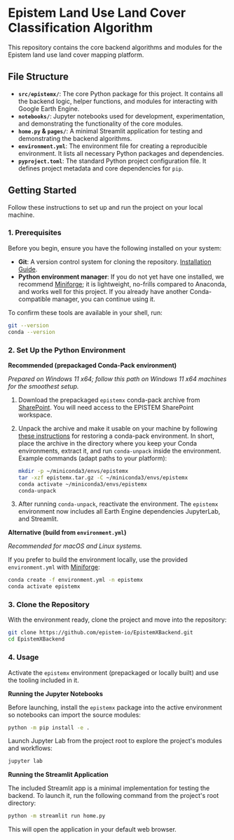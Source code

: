 # Epistem Land Use Land Cover Classification Algorithm

This repository contains the core backend algorithms and modules for the Epistem land use land cover mapping platform.

## File Structure

- **`src/epistemx/`**: The core Python package for this project. It contains all the backend logic, helper functions, and modules for interacting with Google Earth Engine.
- **`notebooks/`**: Jupyter notebooks used for development, experimentation, and demonstrating the functionality of the core modules.
- **`home.py` & `pages/`**: A minimal Streamlit application for testing and demonstrating the backend algorithms.
- **`environment.yml`**: The environment file for creating a reproducible environment. It lists all necessary Python packages and dependencies.
- **`pyproject.toml`**: The standard Python project configuration file. It defines project metadata and core dependencies for `pip`.

## Getting Started

Follow these instructions to set up and run the project on your local machine.

### 1. Prerequisites

Before you begin, ensure you have the following installed on your system:

- **Git**: A version control system for cloning the repository. [Installation Guide](https://git-scm.com/book/en/v2/Getting-Started-Installing-Git).
- **Python environment manager**: If you do not yet have one installed, we recommend [Miniforge](https://github.com/conda-forge/miniforge); it is lightweight, no-frills compared to Anaconda, and works well for this project. If you already have another Conda-compatible manager, you can continue using it.

To confirm these tools are available in your shell, run:
```bash
git --version
conda --version
```

### 2. Set Up the Python Environment

**Recommended (prepackaged Conda-Pack environment)**  

_Prepared on Windows 11 x64; follow this path on Windows 11 x64 machines for the smoothest setup._

1. Download the prepackaged `epistemx` conda-pack archive from [SharePoint](https://icrafcifor.sharepoint.com/:u:/r/sites/EPISTEM/Shared%20Documents/EPISTEM%20Consortium/1%20Monitoring%20Technology/Prototyping/python_environment/epistemx.tar.gz?csf=1&web=1&e=eGbscP). You will need access to the EPISTEM SharePoint workspace.

2. Unpack the archive and make it usable on your machine by following [these instructions](https://gist.github.com/pmbaumgartner/2626ce24adb7f4030c0075d2b35dda32) for restoring a conda-pack environment. In short, place the archive in the directory where you keep your Conda environments, extract it, and run `conda-unpack` inside the environment. Example commands (adapt paths to your platform):

   ```bash
   mkdir -p ~/miniconda3/envs/epistemx
   tar -xzf epistemx.tar.gz -C ~/miniconda3/envs/epistemx
   conda activate ~/miniconda3/envs/epistemx
   conda-unpack
   ```

3. After running `conda-unpack`, reactivate the environment. The `epistemx` environment now includes all Earth Engine dependencies JupyterLab, and Streamlit.

**Alternative (build from `environment.yml`)**  

_Recommended for macOS and Linux systems._

If you prefer to build the environment locally, use the provided `environment.yml` with [Miniforge](https://github.com/conda-forge/miniforge):

```bash
conda create -f environment.yml -n epistemx
conda activate epistemx
```

### 3. Clone the Repository

With the environment ready, clone the project and move into the repository:

```bash
git clone https://github.com/epistem-io/EpistemXBackend.git
cd EpistemXBackend
```

### 4. Usage

Activate the `epistemx` environment (prepackaged or locally built) and use the tooling included in it.

**Running the Jupyter Notebooks**

Before launching, install the `epistemx` package into the active environment so notebooks can import the source modules:

```bash
python -m pip install -e .
```

Launch Jupyter Lab from the project root to explore the project's modules and workflows:

```bash
jupyter lab
```

**Running the Streamlit Application**

The included Streamlit app is a minimal implementation for testing the backend. To launch it, run the following command from the project's root directory:

```bash
python -m streamlit run home.py
```

This will open the application in your default web browser.
